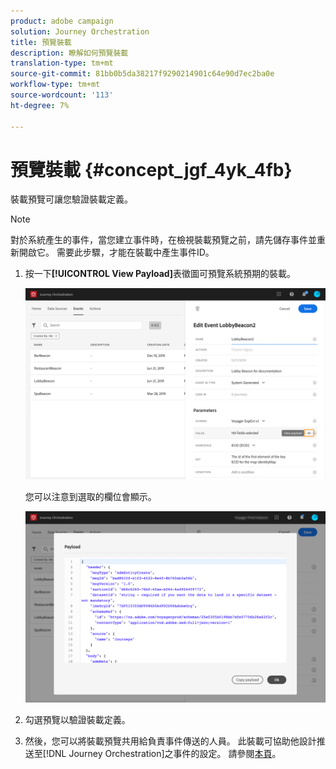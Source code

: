 ```yaml
---
product: adobe campaign
solution: Journey Orchestration
title: 預覽裝載
description: 瞭解如何預覽裝載
translation-type: tm+mt
source-git-commit: 81bb0b5da38217f9290214901c64e90d7ec2ba0e
workflow-type: tm+mt
source-wordcount: '113'
ht-degree: 7%

---
```




# 預覽裝載 {#concept_jgf_4yk_4fb}

裝載預覽可讓您驗證裝載定義。

>[!NOTE]
>
>對於系統產生的事件，當您建立事件時，在檢視裝載預覽之前，請先儲存事件並重新開啟它。 需要此步驟，才能在裝載中產生事件ID。

1. 按一下&#x200B;**[!UICONTROL View Payload]**&#x200B;表徵圖可預覽系統預期的裝載。

   ![](../assets/journey13.png)

   您可以注意到選取的欄位會顯示。

   ![](../assets/journey14.png)

1. 勾選預覽以驗證裝載定義。

1. 然後，您可以將裝載預覽共用給負責事件傳送的人員。 此裝載可協助他設計推送至[!DNL Journey Orchestration]之事件的設定。 請參閱[本頁](../event/additional-steps-to-send-events-to-journey-orchestration.md)。
